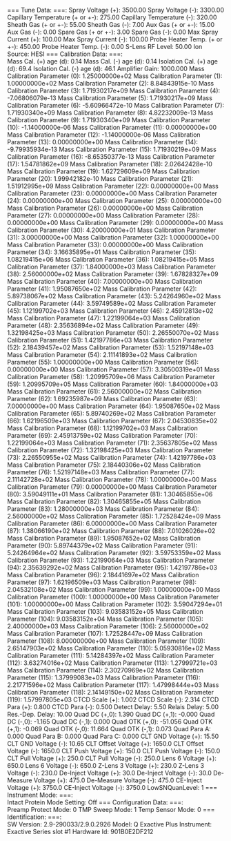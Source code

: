 

=== Tune Data: ===:	
Spray Voltage (+):	3500.00
Spray Voltage (-):	3300.00
Capillary Temperature (+ or +-):	275.00
Capillary Temperature (-):	320.00
Sheath Gas (+ or +-):	55.00
Sheath Gas (-):	7.00
Aux Gas (+ or +-):	15.00
Aux Gas (-):	0.00
Spare Gas (+ or +-):	3.00
Spare Gas (-):	0.00
Max Spray Current (+):	100.00
Max Spray Current (-):	100.00
Probe Heater Temp. (+ or +-):	450.00
Probe Heater Temp. (-):	0.00
S-Lens RF Level:	50.00
Ion Source:	HESI
=== Calibration Data: ===:	
Mass Cal. (+) age (d):	0.14
Mass Cal. (-) age (d):	0.14
Isolation Cal. (+) age (d):	69.4
Isolation Cal. (-) age (d):	46.1
Amplifier Gain:	1000.000
Mass Calibration Parameter (0):	1.25000000e+02
Mass Calibration Parameter (1):	1.00000000e+02
Mass Calibration Parameter (2):	8.84843915e-10
Mass Calibration Parameter (3):	1.71930217e+09
Mass Calibration Parameter (4):	-7.06806079e-13
Mass Calibration Parameter (5):	1.71930217e+09
Mass Calibration Parameter (6):	-5.60966472e-10
Mass Calibration Parameter (7):	1.71930340e+09
Mass Calibration Parameter (8):	4.82232009e-13
Mass Calibration Parameter (9):	1.71930340e+09
Mass Calibration Parameter (10):	-1.14000000e-06
Mass Calibration Parameter (11):	0.00000000e+00
Mass Calibration Parameter (12):	-1.14000000e-06
Mass Calibration Parameter (13):	0.00000000e+00
Mass Calibration Parameter (14):	-9.79935934e-13
Mass Calibration Parameter (15):	1.71930219e+09
Mass Calibration Parameter (16):	-8.65350377e-13
Mass Calibration Parameter (17):	1.54781862e+09
Mass Calibration Parameter (18):	2.02642428e-10
Mass Calibration Parameter (19):	1.62729609e+09
Mass Calibration Parameter (20):	1.99942182e-10
Mass Calibration Parameter (21):	1.51912995e+09
Mass Calibration Parameter (22):	0.00000000e+00
Mass Calibration Parameter (23):	0.00000000e+00
Mass Calibration Parameter (24):	0.00000000e+00
Mass Calibration Parameter (25):	0.00000000e+00
Mass Calibration Parameter (26):	0.00000000e+00
Mass Calibration Parameter (27):	0.00000000e+00
Mass Calibration Parameter (28):	0.00000000e+00
Mass Calibration Parameter (29):	0.00000000e+00
Mass Calibration Parameter (30):	4.20000000e+01
Mass Calibration Parameter (31):	3.00000000e+00
Mass Calibration Parameter (32):	1.00000000e+00
Mass Calibration Parameter (33):	0.00000000e+00
Mass Calibration Parameter (34):	3.16635895e+01
Mass Calibration Parameter (35):	1.08219415e+06
Mass Calibration Parameter (36):	1.08219415e+05
Mass Calibration Parameter (37):	1.84000000e+03
Mass Calibration Parameter (38):	2.56000000e+02
Mass Calibration Parameter (39):	1.67828327e+09
Mass Calibration Parameter (40):	7.00000000e+00
Mass Calibration Parameter (41):	1.95087650e+02
Mass Calibration Parameter (42):	5.89738067e+02
Mass Calibration Parameter (43):	5.24264960e+02
Mass Calibration Parameter (44):	3.59749589e+02
Mass Calibration Parameter (45):	1.12199702e+03
Mass Calibration Parameter (46):	2.45912813e+02
Mass Calibration Parameter (47):	1.22199064e+03
Mass Calibration Parameter (48):	2.35636894e+02
Mass Calibration Parameter (49):	1.32198425e+03
Mass Calibration Parameter (50):	2.26550070e+02
Mass Calibration Parameter (51):	1.42197786e+03
Mass Calibration Parameter (52):	2.18439457e+02
Mass Calibration Parameter (53):	1.52197148e+03
Mass Calibration Parameter (54):	2.11141893e+02
Mass Calibration Parameter (55):	1.00000000e+00
Mass Calibration Parameter (56):	0.00000000e+00
Mass Calibration Parameter (57):	3.30500319e+01
Mass Calibration Parameter (58):	1.20995709e+06
Mass Calibration Parameter (59):	1.20995709e+05
Mass Calibration Parameter (60):	1.84000000e+03
Mass Calibration Parameter (61):	2.56000000e+02
Mass Calibration Parameter (62):	1.69235987e+09
Mass Calibration Parameter (63):	7.00000000e+00
Mass Calibration Parameter (64):	1.95087650e+02
Mass Calibration Parameter (65):	5.89740269e+02
Mass Calibration Parameter (66):	1.62196509e+03
Mass Calibration Parameter (67):	2.04530835e+02
Mass Calibration Parameter (68):	1.12199702e+03
Mass Calibration Parameter (69):	2.45913759e+02
Mass Calibration Parameter (70):	1.22199064e+03
Mass Calibration Parameter (71):	2.35637805e+02
Mass Calibration Parameter (72):	1.32198425e+03
Mass Calibration Parameter (73):	2.26550955e+02
Mass Calibration Parameter (74):	1.42197786e+03
Mass Calibration Parameter (75):	2.18440306e+02
Mass Calibration Parameter (76):	1.52197148e+03
Mass Calibration Parameter (77):	2.11142728e+02
Mass Calibration Parameter (78):	1.00000000e+00
Mass Calibration Parameter (79):	0.00000000e+00
Mass Calibration Parameter (80):	3.59049111e+01
Mass Calibration Parameter (81):	1.30465855e+06
Mass Calibration Parameter (82):	1.30465855e+05
Mass Calibration Parameter (83):	1.28000000e+03
Mass Calibration Parameter (84):	2.56000000e+02
Mass Calibration Parameter (85):	1.72528424e+09
Mass Calibration Parameter (86):	6.00000000e+00
Mass Calibration Parameter (87):	1.38066190e+02
Mass Calibration Parameter (88):	7.01026026e+02
Mass Calibration Parameter (89):	1.95087652e+02
Mass Calibration Parameter (90):	5.89744379e+02
Mass Calibration Parameter (91):	5.24264964e+02
Mass Calibration Parameter (92):	3.59753359e+02
Mass Calibration Parameter (93):	1.22199064e+03
Mass Calibration Parameter (94):	2.35639292e+02
Mass Calibration Parameter (95):	1.42197786e+03
Mass Calibration Parameter (96):	2.18441697e+02
Mass Calibration Parameter (97):	1.62196509e+03
Mass Calibration Parameter (98):	2.04532108e+02
Mass Calibration Parameter (99):	1.00000000e+00
Mass Calibration Parameter (100):	1.00000000e+00
Mass Calibration Parameter (101):	1.00000000e+00
Mass Calibration Parameter (102):	3.59047294e+01
Mass Calibration Parameter (103):	9.03583152e+05
Mass Calibration Parameter (104):	9.03583152e+04
Mass Calibration Parameter (105):	2.40000000e+03
Mass Calibration Parameter (106):	2.56000000e+02
Mass Calibration Parameter (107):	1.72528447e+09
Mass Calibration Parameter (108):	8.00000000e+00
Mass Calibration Parameter (109):	2.65147903e+02
Mass Calibration Parameter (110):	5.05930816e+02
Mass Calibration Parameter (111):	5.14284397e+02
Mass Calibration Parameter (112):	3.63274016e+02
Mass Calibration Parameter (113):	1.27999721e+03
Mass Calibration Parameter (114):	2.30270969e+02
Mass Calibration Parameter (115):	1.37999083e+03
Mass Calibration Parameter (116):	2.21771596e+02
Mass Calibration Parameter (117):	1.47998444e+03
Mass Calibration Parameter (118):	2.14149150e+02
Mass Calibration Parameter (119):	1.57997805e+03
CTCD Scale (+):	1.002
CTCD Scale (-):	2.314
CTCD Para (+):	0.800
CTCD Para (-):	0.500
Detect Delay:	5.50
Relais Delay:	5.00
Res.-Dep. Delay:	10.00
Quad DC (+,0):	1.390
Quad DC (+,1):	-0.000
Quad DC (-,0):	-1.165
Quad DC (-,1):	0.000
Quad OTK (+,0):	-51.056
Quad OTK (+,1):	-0.069
Quad OTK (-,0):	11.664
Quad OTK (-,1):	0.073
Quad Para A:	0.000
Quad Para B:	0.000
Quad Para C:	0.000
CLT GND Voltage (+):	15.50
CLT GND Voltage (-):	10.65
CLT Offset Voltage (+):	1650.0
CLT Offset Voltage (-):	1650.0
CLT Push Voltage (+):	150.0
CLT Push Voltage (-):	150.0
CLT Pull Voltage (+):	250.0
CLT Pull Voltage (-):	250.0
Lens 6 Voltage (+):	650.0
Lens 6 Voltage (-):	650.0
Z-Lens 3 Voltage (+):	230.0
Z-Lens 3 Voltage (-):	230.0
De-Inject Voltage (+):	30.0
De-Inject Voltage (-):	30.0
De-Measure Voltage (+):	475.0
De-Measure Voltage (-):	475.0
CE-Inject Voltage (+):	3750.0
CE-Inject Voltage (-):	3750.0
LowSNQuanLevel:	1
=== Instrument Mode: ===:	
Intact Protein Mode Setting:	Off
=== Configuration Data: ===:	
Preamp Protect Mode:	0
TMP Sweep Mode:	1
Temp Sensor Mode:	0
=== Identification: ===:	
SW Version:	2.9-290033/2.9.0.2926
Model:	Q Exactive Plus
Instrument:	Exactive Series slot #1
Hardware Id:	901B0E2DF212
